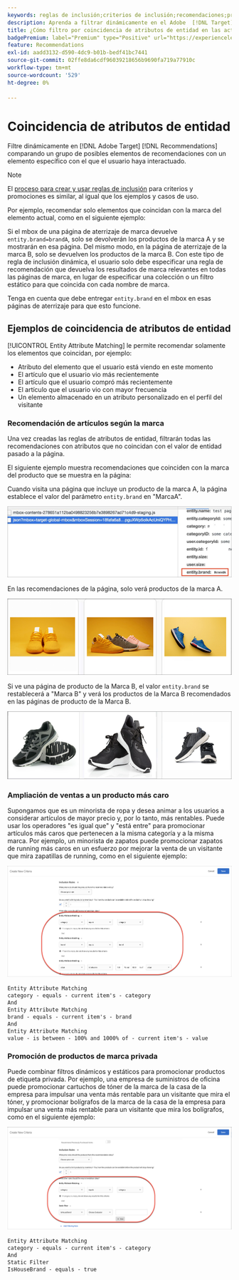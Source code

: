 ```yaml
---
keywords: reglas de inclusión;criterios de inclusión;recomendaciones;promoción;promociones;filtrado dinámico;dinámico;coincidencia de atributos de entidad
description: Aprenda a filtrar dinámicamente en el Adobe  [!DNL Target] Recommendations comparando un grupo de elementos potenciales con un elemento específico con el que el usuario ha interactuado.
title: ¿Cómo filtro por coincidencia de atributos de entidad en las actividades de Recommendations?
badgePremium: label="Premium" type="Positive" url="https://experienceleague.adobe.com/docs/target/using/introduction/intro.html?lang=en#premium newtab=true" tooltip="Consulte qué se incluye en Target Premium."
feature: Recommendations
exl-id: aadd3132-d590-4dc9-b01b-bedf41bc7441
source-git-commit: 02ffe8da6cdf96039218656b9690fa719a77910c
workflow-type: tm+mt
source-wordcount: '529'
ht-degree: 0%

---
```


# Coincidencia de atributos de entidad

Filtre dinámicamente en [!DNL Adobe Target] [!DNL Recommendations] comparando un grupo de posibles elementos de recomendaciones con un elemento específico con el que el usuario haya interactuado.

>[!NOTE]
>
>El [proceso para crear y usar reglas de inclusión](/help/main/c-recommendations/c-algorithms/use-dynamic-and-static-inclusion-rules.md) para criterios y promociones es similar, al igual que los ejemplos y casos de uso.

Por ejemplo, recomendar solo elementos que coincidan con la marca del elemento actual, como en el siguiente ejemplo:

Si el mbox de una página de aterrizaje de marca devuelve `entity.brand=brandA`, solo se devolverán los productos de la marca A y se mostrarán en esa página. Del mismo modo, en la página de aterrizaje de la marca B, solo se devuelven los productos de la marca B. Con este tipo de regla de inclusión dinámica, el usuario solo debe especificar una regla de recomendación que devuelva los resultados de marca relevantes en todas las páginas de marca, en lugar de especificar una colección o un filtro estático para que coincida con cada nombre de marca.

Tenga en cuenta que debe entregar `entity.brand` en el mbox en esas páginas de aterrizaje para que esto funcione.

## Ejemplos de coincidencia de atributos de entidad

[!UICONTROL Entity Attribute Matching] le permite recomendar solamente los elementos que coincidan, por ejemplo:

* Atributo del elemento que el usuario está viendo en este momento
* El artículo que el usuario vio más recientemente
* El artículo que el usuario compró más recientemente
* El artículo que el usuario vio con mayor frecuencia
* Un elemento almacenado en un atributo personalizado en el perfil del visitante

### Recomendación de artículos según la marca

Una vez creadas las reglas de atributos de entidad, filtrarán todas las recomendaciones con atributos que no coincidan con el valor de entidad pasado a la página.

El siguiente ejemplo muestra recomendaciones que coinciden con la marca del producto que se muestra en la página:

Cuando visita una página que incluye un producto de la marca A, la página establece el valor del parámetro `entity.brand` en &quot;MarcaA&quot;.

![Ejemplo de llamada de Target](/help/main/c-recommendations/c-algorithms/assets/example-target-call.png)

En las recomendaciones de la página, solo verá productos de la marca A.

![Recomendaciones de marca A](/help/main/c-recommendations/c-algorithms/assets/brandA.png)

Si ve una página de producto de la Marca B, el valor `entity.brand` se restablecerá a &quot;Marca B&quot; y verá los productos de la Marca B recomendados en las páginas de producto de la Marca B.

![Recomendaciones de marca B](/help/main/c-recommendations/c-algorithms/assets/brandB.png)

### Ampliación de ventas a un producto más caro

Supongamos que es un minorista de ropa y desea animar a los usuarios a considerar artículos de mayor precio y, por lo tanto, más rentables. Puede usar los operadores &quot;es igual que&quot; y &quot;está entre&quot; para promocionar artículos más caros que pertenecen a la misma categoría y a la misma marca. Por ejemplo, un minorista de zapatos puede promocionar zapatos de running más caros en un esfuerzo por mejorar la venta de un visitante que mira zapatillas de running, como en el siguiente ejemplo:

![Ampliación de ventas](/help/main/c-recommendations/c-algorithms/assets/upsell.png)

```
Entity Attribute Matching
category - equals - current item's - category 
And 
Entity Attribute Matching
brand - equals - current item's - brand 
And 
Entity Attribute Matching
value - is between - 100% and 1000% of - current item's - value
```

### Promoción de productos de marca privada

Puede combinar filtros dinámicos y estáticos para promocionar productos de etiqueta privada. Por ejemplo, una empresa de suministros de oficina puede promocionar cartuchos de tóner de la marca de la casa de la empresa para impulsar una venta más rentable para un visitante que mira el tóner, y promocionar bolígrafos de la marca de la casa de la empresa para impulsar una venta más rentable para un visitante que mira los bolígrafos, como en el siguiente ejemplo:

![Marca de la casa](/help/main/c-recommendations/c-algorithms/assets/housebrand.png)

```
Entity Attribute Matching
category - equals - current item's - category 
And
Static Filter
IsHouseBrand - equals - true
```
